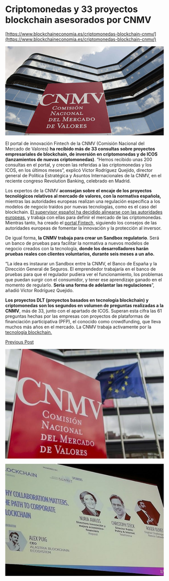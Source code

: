 # Criptomonedas y 33 proyectos blockchain asesorados por CNMV

[https://www.blockchaineconomia.es/criptomonedas-blockchain-cnmv/](https://www.blockchaineconomia.es/criptomonedas-blockchain-cnmv/)

![](fintech-cnmv-07596f72-b36a-4545-b11f-8ad47357ee7a.jpg)

El portal de innovación Fintech de la CNMV (Comisión Nacional del Mercado de Valores) **ha recibido más de 33 consultas sobre proyectos empresariales de blockchain, de inversión en criptomonedas y de ICOS (lanzamientos de nuevas criptomonedas)**. “Hemos recibido unas 200 consultas en el portal, y crecen las referidas a las criptomonedas y los ICOS, en los últimos meses”, explicó Víctor Rodríguez Quejido, director general de Política Estratégica y Asuntos Internacionales de la CNMV, en el reciente congreso Revolution Banking, celebrado en Madrid.

Los expertos de la CNMV **aconsejan sobre el encaje de los proyectos tecnológicos relativos al mercado de valores, con la normativa española,** mientras las autoridades europeas realizan una regulación específica a los modelos de negocio traídos por nuevas tecnologías, como es el caso del blockchain. [El supervisor español ha decidido alinearse con las autoridades europeas](https://blockchaineconomia.es/espana-regular-criptomonedas/), y trabaja con ellas para definir el mercado de las criptomonedas. Mientras tanto, ha creado el [portal Fintech,](https://www.cnmv.es/portal/Fintech/Innovacion.aspx) siguiendo los consejos de las autoridades europeas de fomentar la innovación y la protección al inversor.

De igual forma, **la CNMV trabaja para crear un Sandbox regulatorio**. Será un banco de pruebas para facilitar la normativa a nuevos modelos de negocio creados con la tecnología, **donde los desarrolladores harán pruebas reales con clientes voluntarios, durante seis meses a un año.**

“La idea es instaurar un Sandbox entre la CNMV, el Banco de España y la Dirección General de Seguros. El emprendedor trabajaría en el banco de pruebas para que el regulador pudiera ver el funcionamiento, los problemas que puedan surgir con el consumidor, y tener ese aprendizaje ganado en el momento de regularlo. **Sería una forma de adelantar las regulaciones**”, añadió Víctor Rodríguez Quejido.

**Los proyectos DLT (proyectos basados en tecnología blockchain) y criptomonedas son los segundos en volumen de preguntas realizadas a la CNMV**, más de 33, junto con el apartado de ICOS. Superan esta cifra las 61 preguntas hechas por las empresas con proyectos de plataformas de financiación participativa (PFP), el conocido como crowdfunding, que lleva muchos más años en el mercado. La CNMV trabaja activamente por la [tecnología blockchain.](https://www.blockchaineconomia.es/la-bolsa-espanola-entra-en-blockchain-con-alastria-y-cnmv/)

[Previous Post](https://www.blockchaineconomia.es/cnmv-regular-criptomonedas/)

![](CNMV-y-bandera-UE-0e960492-67ef-4857-be44-56b69dfb54f2.jpg)

![](DES18-Blockchain-Alex-Puig-560x396-1a6b7c32-c6fc-4ee1-b0c6-da56e9ab1a89.jpg)